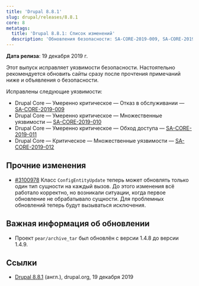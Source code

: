 ```yaml
---
title: 'Drupal 8.8.1'
slug: drupal/releases/8.8.1
core: 8
metatags:
  title: 'Drupal 8.8.1: Список изменений'
  description: 'Обновления безопасности: SA-CORE-2019-009, SA-CORE-2019-010, SA-CORE-2019-011, SA-CORE-2019-012.'
---
```


**Дата релиза**: 19 декабря 2019 г.

Этот выпуск исправляет уязвимости безопасности. Настоятельно рекомендуется обновить сайты сразу после прочтения примечаний ниже и объявления о безопасности.

Исправлены следующие уязвимости:

- Drupal Core — Умеренно критическое — Отказ в обслуживании — [SA-CORE-2019-009](../../../../security/sa-core/2019-009/index.md)
- Drupal Core — Умеренно критическое — Множественные уязвимости — [SA-CORE-2019-010](../../../../security/sa-core/2019-010/index.md)
- Drupal Core — Умеренно критическое — Обход доступа — [SA-CORE-2019-011](../../../../security/sa-core/2019-011/index.md)
- Drupal Core — Критическое — Множественные уязвимости — [SA-CORE-2019-012](../../../../security/sa-core/2019-012/index.md)

## Прочние изменения

- [#3100978](https://www.drupal.org/node/3100978) Класс `ConfigEntityUpdate` теперь может обновлять только один тип сущности на каждый вызов. До этого изменения всё работало корректно, но возникали ситуации, когда первое обновление не обрабатывало сущности. Для проблемных обновлений теперь будут вызываться исключения.

## Важная информация об обновлении

- Проект `pear/archive_tar` был обновлён с версии 1.4.8 до версии 1.4.9.

## Ссылки

- [Drupal 8.8.1](https://www.drupal.org/project/drupal/releases/8.8.1) (англ.), drupal.org, 19 декабря 2019
